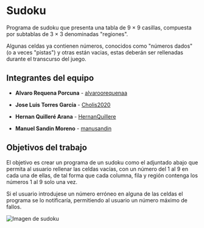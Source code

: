 # Sudoku
Programa de sudoku que presenta una tabla de 9 × 9 casillas, compuesta por subtablas de 3 × 3 denominadas "regiones".

Algunas celdas ya contienen números, conocidos como "números dados" (o a veces "pistas") y otras están vacias, estas deberán ser rellenadas durante el transcurso del juego.


## Integrantes del equipo

- **Alvaro Requena Porcuna** - [alvaroorequenaa](https://github.com/alvaroorequenaa)

- **Jose Luis Torres García** - [Cholis2020](https://github.com/Cholis2020)
      
- **Hernan Quilleré Arana**    - [HernanQuillere](https://github.com/HernanQuillere)
    
- **Manuel  Sandin Moreno**     -  [manusandin](https://github.com/manusandin)

## Objetivos del trabajo
El objetivo es crear un programa de un sudoku como el adjuntado abajo que permita al usuario rellenar las celdas vacías, con un número del 1 al 9 en cada una de ellas, de tal forma que cada columna, fila y región contenga los números 1 al 9 solo una vez.

Si el usuario introdujese un número erróneo en alguna de las celdas el programa se lo notificaría, permitiendo al usuario un número máximo de fallos.

![Imagen de sudoku](https://upload.wikimedia.org/wikipedia/commons/f/ff/Sudoku-by-L2G-20050714.svg)
